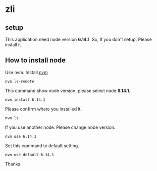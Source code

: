 # zli

## setup
This application need node version **6.14.1**. So, If you don't setup. Please install it.
## How to install node
Use nvm. Install <a href="https://github.com/creationix/nvm">nvm</a>
```
nvm ls-remote
```
This command show node version. please select node **6.14.1**.

```
nvm install 6.14.1
```

Please confirm where you installed it.  

```
nvm ls
```

If you use another node. Please change node version.

```
nvm use 6.14.1
```

Set this command to default setting.

```
nvm use default 6.14.1
```

Thanks
